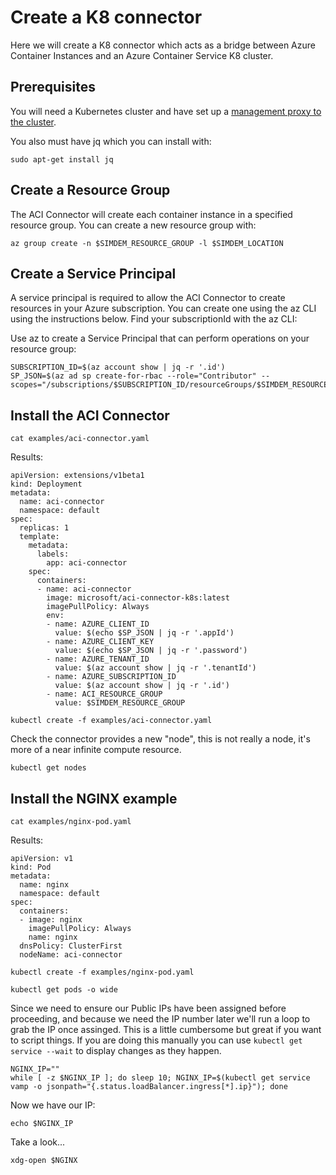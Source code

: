 # Create a K8 connector 

Here we will create a K8 connector which acts as a bridge between
Azure Container Instances and an Azure Container Service K8 cluster.

## Prerequisites

You will need a Kubernetes cluster and have set up
a
[management proxy to the cluster](../../../kubernetes/proxy/README.md).

You also must have jq which you can install with:

```
sudo apt-get install jq
```

## Create a Resource Group
The ACI Connector will create each container instance in a specified
resource group. You can create a new resource group with:

```
az group create -n $SIMDEM_RESOURCE_GROUP -l $SIMDEM_LOCATION
```

## Create a Service Principal

A service principal is required to allow the ACI Connector to create
resources in your Azure subscription. You can create one using the az
CLI using the instructions below.  Find your subscriptionId with the
az CLI:

Use az to create a Service Principal that can perform operations on
your resource group:

```
SUBSCRIPTION_ID=$(az account show | jq -r '.id')
SP_JSON=$(az ad sp create-for-rbac --role="Contributor" --scopes="/subscriptions/$SUBSCRIPTION_ID/resourceGroups/$SIMDEM_RESOURCE_GROUP")
```

## Install the ACI Connector

```
cat examples/aci-connector.yaml
```

Results:

```
apiVersion: extensions/v1beta1
kind: Deployment
metadata:
  name: aci-connector
  namespace: default
spec:
  replicas: 1
  template:
    metadata:
      labels:
        app: aci-connector
    spec:
      containers:
      - name: aci-connector
        image: microsoft/aci-connector-k8s:latest
        imagePullPolicy: Always
        env:
        - name: AZURE_CLIENT_ID
          value: $(echo $SP_JSON | jq -r '.appId') 
        - name: AZURE_CLIENT_KEY
          value: $(echo $SP_JSON | jq -r '.password')
        - name: AZURE_TENANT_ID
          value: $(az account show | jq -r '.tenantId')
        - name: AZURE_SUBSCRIPTION_ID
          value: $(az account show | jq -r '.id')
        - name: ACI_RESOURCE_GROUP
          value: $SIMDEM_RESOURCE_GROUP
```

```
kubectl create -f examples/aci-connector.yaml 
```

Check the connector provides a new "node", this is not really a node,
it's more of a near infinite compute resource.

```
kubectl get nodes
```

## Install the NGINX example

```
cat examples/nginx-pod.yaml
```

Results:

```
apiVersion: v1
kind: Pod
metadata:
  name: nginx
  namespace: default
spec:
  containers:
  - image: nginx
    imagePullPolicy: Always
    name: nginx
  dnsPolicy: ClusterFirst
  nodeName: aci-connector
```

```
kubectl create -f examples/nginx-pod.yaml 
```

```
kubectl get pods -o wide
```

Since we need to ensure our Public IPs have been assigned before
proceeding, and because we need the IP number later we'll run a loop
to grab the IP once assinged. This is a little cumbersome but great if
you want to script things. If you are doing this manually you can use
`kubectl get service --wait` to display changes as they happen.

```
NGINX_IP=""
while [ -z $NGINX_IP ]; do sleep 10; NGINX_IP=$(kubectl get service vamp -o jsonpath="{.status.loadBalancer.ingress[*].ip}"); done
```

Now we have our IP:

```
echo $NGINX_IP
```

Take a look...

```
xdg-open $NGINX
```

